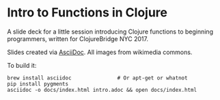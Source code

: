 # Intro to Functions in Clojure

A slide deck for a little session introducing Clojure functions to beginning
programmers, written for ClojureBridge NYC 2017.

Slides created via [AsciiDoc](http://www.methods.co.nz/asciidoc/index.html).
All images from wikimedia commons.

To build it:

    brew install asciidoc               # Or apt-get or whatnot
    pip install pygments
    asciidoc -o docs/index.html intro.adoc && open docs/index.html
